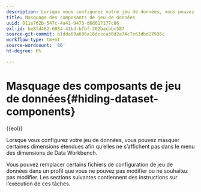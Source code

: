 ```yaml
---
description: Lorsque vous configurez votre jeu de données, vous pouvez masquer certaines dimensions étendues afin qu’elles ne s’affichent pas dans le menu des dimensions de Data Workbench.
title: Masquage des composants de jeu de données
uuid: 011e762b-547c-4a41-9473-d6d617177c86
exl-id: be8fd482-6084-41bd-bfbf-302bacbbc587
source-git-commit: b1dda69a606a16dccca30d2a74c7e63dbd27936c
workflow-type: tm+mt
source-wordcount: '86'
ht-degree: 6%

---
```


# Masquage des composants de jeu de données{#hiding-dataset-components}

{{eol}}

Lorsque vous configurez votre jeu de données, vous pouvez masquer certaines dimensions étendues afin qu’elles ne s’affichent pas dans le menu des dimensions de Data Workbench.

Vous pouvez remplacer certains fichiers de configuration de jeu de données dans un profil que vous ne pouvez pas modifier ou ne souhaitez pas modifier. Les sections suivantes contiennent des instructions sur l’exécution de ces tâches.
